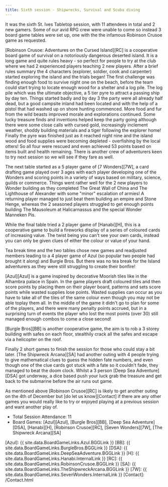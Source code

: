 ```yaml
---
title: Sixth session - Shipwrecks, Survival and Scuba diving
---
```


It was the sixth St. Ives Tabletop session, with 11 attendees in total and 2 new gamers.
Some of our avid RPG crew were unable to come so instead 3 board game tables were set up, one with the the infamous Robinson Crusoe game as requested.

[Robinson Crusoe: Adventures on the Cursed Island][RC] is a cooperative board game of survival on a notoriously dangerous deserted island.
It is a long game and quite rules heavy - so perfect for people to try at the club where we had 2 experienced players teaching 2 new players.
After a brief rules summary the 4 characters (explorer, soldier, cook and carpenter) started exploring the island and the trials began! The first challenge was finding enough food to survive night one on the beach, before the team could start trying to locate enough wood for a shelter and a log pile.
The log pile which was the ultimate objective, a 5 tier pyre to attract a passing ship by day ten.
Things started badly and by day 3 the party were all already half dead, but a good campsite inland had been located and with the help of a pistol that had washed up on shore hunting commenced.
More food and fur from the wild beasts improved morale and explorations continued.
Some lucky treasure finds and inventions helped keep the party going although there were some close calls with cursed gold, increasingly inclement weather, shoddy building materials and a tiger following the explorer home!
Finally the pyre was finished just as it reached night nine and the island wood and food supplies were becoming depleted - overfishing by the local otters!
So all four were rescued and even achieved 53 points based on items built and health remaining.
There is another crew of adventurers keen to try next session so we will see if they fare as well.

The next table started as a 5 player game of [7 Wonders][7W], a card drafting game played over 3 ages with each player developing one of the Wonders and scoring points in a variety of ways based on military, science, guilds or commerce.
Things went rather well for the 2 new players to Wonder building as they completed The Great Wall of China and The Lighthouse of Alexander with some "minor" escalation of armies!
A returning player managed to just beat them building an empire and Stone Henge, whereas the 2 seasoned players struggled to get enough points building The Mausoleum at Halicarnassus and the special Wonder Manneken Pis.

While the final table tried a 2 player game of [Hanabi][H], this is a cooperative game to build a fireworks display of a series of coloured cards of increasing value.
The twist being you can't see your own cards, instead you can only be given clues of either the colour or value of your hand.

Tea break time and the two tables chose new games and readjusted members leading to a 4 player game of Azul (so popular two people had brought it along) and Burgle Bros.
But there was no tea break for the Island adventurers as they were still struggling to create their bonfire!

[Azul][Azul] is a game inspired by decorative Moorish tiles like in the Alhambra palace in Spain.
In the game players draft coloured tiles and then score points by placing them on their player board, patterns and sets score points while wasted supplies lose points.
Wasted supplies can occur as you have to take all of the tiles of the same colour even though you may not be able toplay them all.
In the middle of the game it didn't go to plan for some of the players, and there were many penalty points accrued, but in a surprising turn of events the player who lost the most points (over 30) still managed enough combos to come a close second!

[Burgle Bros][BB] is another cooperative game, the aim is to rob a 3 storey building with safes on each floor, stealthily crack all the safes and escape via a helicopter on the roof.

Finally 2 short games to finish the session for those who could stay a bit later.
[The Shipwreck Arcana][SA] had another outing with 4 people trying to give mathematical clues to guess the hidden fate numbers, and even though one of the clue cards got stuck with a fate so it couldn't fade, they managed to beat the doom clock.
Whilst a 3 person [Deep Sea Adventure][DSA] got underway, a dice based push your luck grab the treasure and get back to the submarine before the air runs out game.

As mentioned above [Robinson Crusoe][RC] is likely to get another outing on the 4th of December but [do let us know][Contact] if there are any other games you would really like to try or enjoyed playing at a previous session and want another play of.

* Total Session Attendance: 11
* Board Games: [Azul][Azul], [Burgle Bros][BB], [Deep Sea Adventure][DSA], [Hanabi][H], [Robinson Crusoe][RC], [Seven Wonders][7W], [The Shipwreck Arcana][SA]

[Azul]: {{ site.data.BoardGameLinks.Azul.BGGLink }}
[BB]: {{ site.data.BoardGameLinks.BurgleBros.BGGLink }}
[DSA]: {{ site.data.BoardGameLinks.DeepSeaAdventure.BGGLink }}
[H]: {{ site.data.BoardGameLinks.Hanabi.InternalLink }}
[RC]: {{ site.data.BoardGameLinks.RobinsonCrusoe.BGGLink }}
[SA]: {{ site.data.BoardGameLinks.TheShipwreckArcana.BGGLink }}
[7W]: {{ site.data.BoardGameLinks.SevenWonders.InternalLink }}
[Contact]: /Contact.html
